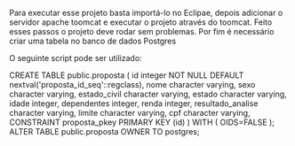 Para executar esse projeto basta importá-lo no Eclipae, depois adicionar o servidor apache toomcat e executar o projeto através do toomcat. Feito esses passos o projeto deve rodar sem problemas. 
Por fim é necessário criar uma tabela no banco de dados Postgres 

O seguinte script pode ser utilizado:

CREATE TABLE public.proposta
(
  id integer NOT NULL DEFAULT nextval('proposta_id_seq'::regclass),
  nome character varying,
  sexo character varying,
  estado_civil character varying,
  estado character varying,
  idade integer,
  dependentes integer,
  renda integer,
  resultado_analise character varying,
  limite character varying,
  cpf character varying,
  CONSTRAINT proposta_pkey PRIMARY KEY (id)
)
WITH (
  OIDS=FALSE
);
ALTER TABLE public.proposta
  OWNER TO postgres;

